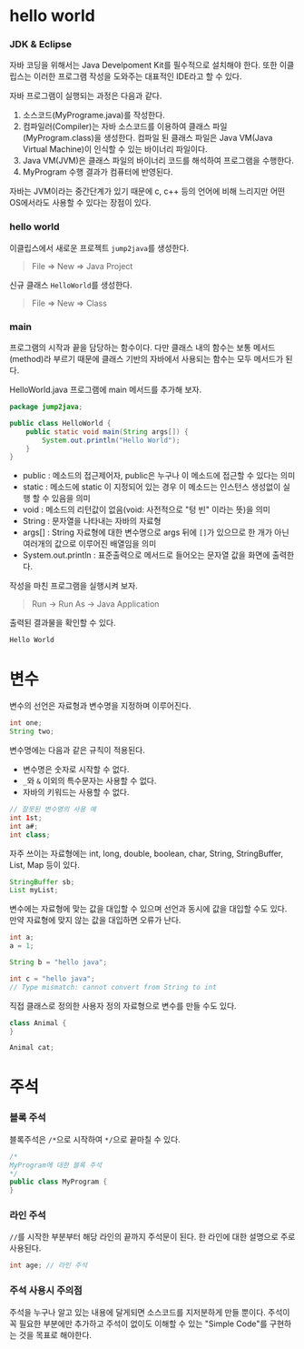 # hello world

### JDK & Eclipse

자바 코딩을 위해서는 Java Develpoment Kit를 필수적으로 설치해야 한다. 또한 이클립스는 이러한 프로그램 작성을 도와주는 대표적인 IDE라고 할 수 있다.

자바 프로그램이 실행되는 과정은 다음과 같다.

1. 소스코드(MyPrograme.java)를 작성한다.
2. 컴파일러(Compiler)는 자바 소스코드를 이용하여 클래스 파일(MyProgram.class)을 생성한다. 컴파일 된 클래스 파일은 Java VM(Java Virtual Machine)이 인식할 수 있는 바이너리 파일이다.
3. Java VM(JVM)은 클래스 파일의 바이너리 코드를 해석하여 프로그램을 수행한다.
4. MyProgram 수행 결과가 컴퓨터에 반영된다.

자바는 JVM이라는 중간단계가 있기 때문에 c, c++ 등의 언어에 비해 느리지만 어떤 OS에서라도 사용할 수 있다는 장점이 있다.

### hello world

이클립스에서 새로운 프로젝트 `jump2java`를 생성한다.

> File => New => Java Project

신규 클래스 `HelloWorld`를 생성한다.

> File => New => Class

### main

프로그램의 시작과 끝을 담당하는 함수이다. 다만 클래스 내의 함수는 보통 메서드(method)라 부르기 때문에 클래스 기반의 자바에서 사용되는 함수는 모두 메서드가 된다.

HelloWorld.java 프로그램에 main 메서드를 추가해 보자.

```java
package jump2java;

public class HelloWorld {
    public static void main(String args[]) {
        System.out.println("Hello World");
    }
}
```

- public : 메소드의 접근제어자, public은 누구나 이 메소드에 접근할 수 있다는 의미
- static : 메소드에 static 이 지정되어 있는 경우 이 메소드는 인스턴스 생성없이 실행 할 수 있음을 의미
- void : 메소드의 리턴값이 없음(void: 사전적으로 "텅 빈" 이라는 뜻)을 의미
- String : 문자열을 나타내는 자바의 자료형
- args[] : String 자료형에 대한 변수명으로 args 뒤에 `[]`가 있으므로 한 개가 아닌 여러개의 값으로 이루어진 배열임을 의미
- System.out.println : 표준출력으로 메서드로 들어오는 문자열 값을 화면에 출력한다.

작성을 마친 프로그램을 실행시켜 보자.

> Run -> Run As -> Java Application

출력된 결과물을 확인할 수 있다.

```
Hello World
```



# 변수

변수의 선언은 자료형과 변수명을 지정하며 이루어진다.

```java
int one;
String two;
```

변수명에는 다음과 같은 규칙이 적용된다.

- 변수명은 숫자로 시작할 수 없다.
- `_`와 `&` 이외의 특수문자는 사용할 수 없다.
- 자바의 키워드는 사용할 수 없다.

```java
// 잘못된 변수명의 사용 예
int 1st;
int a#;
int class;
```

자주 쓰이는 자료형에는 int, long, double, boolean, char, String, StringBuffer, List, Map 등이 있다.

```java
StringBuffer sb;
List myList;
```

변수에는 자료형에 맞는 값을 대입할 수 있으며 선언과 동시에 값을 대입할 수도 있다. 만약 자료형에 맞지 않는 값을 대입하면 오류가 난다.

```java
int a;
a = 1;

String b = "hello java";

int c = "hello java";
// Type mismatch: cannot convert from String to int
```

직접 클래스로 정의한 사용자 정의 자료형으로 변수를 만들 수도 있다.

```java
class Animal {
}

Animal cat;
```




# 주석

### 블록 주석

블록주석은 `/*`으로 시작하여 `*/`으로 끝마칠 수 있다.

```java
/*
MyProgram에 대한 블록 주석
*/
public class MyProgram {
}
```

### 라인 주석

`//`를 시작한 부분부터 해당 라인의 끝까지 주석문이 된다. 한 라인에 대한 설명으로 주로 사용된다.

```java
int age; // 라인 주석
```

### 주석 사용시 주의점

주석을 누구나 알고 있는 내용에 달게되면 소스코드를 지저분하게 만들 뿐이다. 주석이 꼭 필요한 부분에만 추가하고 주석이 없이도 이해할 수 있는 "Simple Code"를 구현하는 것을 목표로 해야한다.